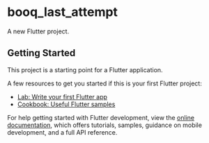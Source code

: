 # booq_last_attempt

A new Flutter project.

## Getting Started

This project is a starting point for a Flutter application.

A few resources to get you started if this is your first Flutter project:

- [Lab: Write your first Flutter app](https://docs.flutter.dev/get-started/codelab)
- [Cookbook: Useful Flutter samples](https://docs.flutter.dev/cookbook)
 
For help getting started with Flutter development, view the
[online documentation](https://docs.flutter.dev/), which offers tutorials,
samples, guidance on mobile development, and a full API reference.
